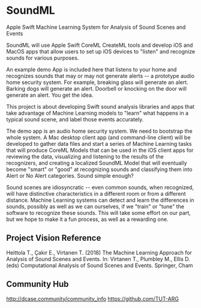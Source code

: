 # SoundML
Apple Swift Machine Learning System for Analysis of Sound Scenes and Events

SoundML will use Apple Swift CoreML CreateML tools and develop iOS and MacOS apps that allow users to set up iOS devices to "listen" and recognize sounds for various purposes.

An example demo App is included here that listens to your home and recognizes sounds that may or may not generate alerts -- a prototype audio home security system. For example, breaking glass will generate an alert. Barking dogs will generate an alert. Doorbell or knocking on the door will generate an alert. You get the idea.

This project is about developing Swift sound analysis libraries and apps that take advantage of Machine Learning models to "learn" what happens in a typical sound scene, and label those events accurately.

The demo app is an audio home security system. We need to bootstrap the whole system. A Mac desktop client app (and command-line client) will be developed to gather data files and start a series of Machine Learning tasks that will produce CoreML Models that can be used in the iOS client apps for reviewing the data, visualizing and listening to the results of the recognizers, and creating a localized SoundML Model that will eventually become "smart" or "good" at recognizing sounds and classifying them into Alert or No Alert categories. Sound simple enough?

Sound scenes are idiosyncratic -- even common sounds, when recognized, will have distinctive characteristics in a different room or from a different distance. Machine Learning systems can detect and learn the differences in sounds, possibly as well as we can ourselves, if we "train" or "tune" the software to recognize these sounds. This will take some effort on our part, but we hope to make it a fun process, as well as a rewarding one.

## Project Vision Reference
Heittola T., Çakır E., Virtanen T. (2018) The Machine Learning Approach for Analysis of Sound Scenes and Events. In: Virtanen T., Plumbley M., Ellis D. (eds) Computational Analysis of Sound Scenes and Events. Springer, Cham

## Community Hub
http://dcase.community/community_info
https://github.com/TUT-ARG

